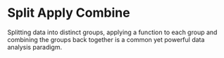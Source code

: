 # Split Apply Combine

Splitting data into distinct groups, applying a function to each group and combining the groups back together is a common yet powerful data analysis paradigm.
